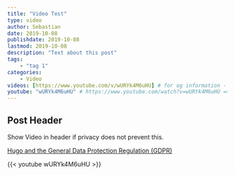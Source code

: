 ```yaml
---
title: "Video Test"
type: video
author: Sebastian
date: 2019-10-08
publishdate: 2019-10-08
lastmod: 2019-10-08
description: "Text about this post"
tags:
    - "tag 1"
categories:
    - Video
videos: [https://www.youtube.com/v/wURYk4M6uHU] # for og information - you MUST use the /v/ link NOT watch?v=
youtube: "wURYk4M6uHU" # https://www.youtube.com/watch?v=wURYk4M6uHU => wURYk4M6uHU
---
```


## Post Header

Show Video in header if privacy does not prevent this.

[Hugo and the General Data Protection Regulation (GDPR)](https://gohugo.io/about/hugo-and-gdpr/)

{{< youtube wURYk4M6uHU >}}
